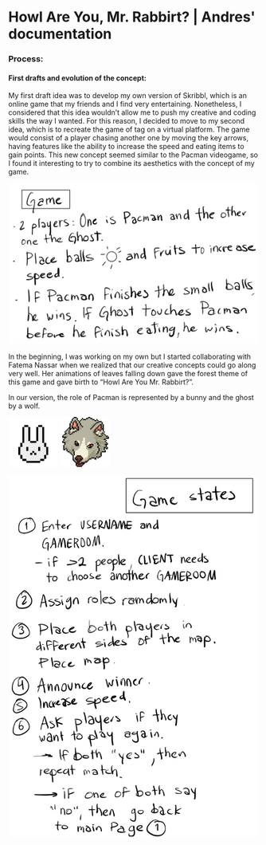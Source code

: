 # Howl Are You, Mr. Rabbirt? | Andres' documentation

### Process:

#### First drafts and evolution of the concept: 

My first draft idea was to develop my own version of Skribbl, which is an online game that my friends and I find very entertaining. Nonetheless, I considered that this idea wouldn’t allow me to push my creative and coding skills the way I wanted. For this reason, I decided to move to my second idea, which is to recreate the game of tag on a virtual platform. The game would consist of a player chasing another one by moving the key arrows, having features like the ability to increase the speed and eating items to gain points. This new concept seemed similar to the Pacman videogame, so I found it interesting to try to combine its aesthetics with the concept of my game. 

<img src="firstconcept_1.png" width ="500" /> 

In the beginning, I was working on my own but I started collaborating with Fatema Nassar when we realized that our creative concepts could go along very well. Her animations of leaves falling down gave the forest theme of this game and gave birth to “Howl Are You Mr. Rabbirt?”. 


In our version, the role of Pacman is represented by a bunny and the ghost by a wolf.

<img src="bunny.png" width ="100" /> <img src="wolf.jpg" width ="100" /> 


<img src="firstconcept_2.png" width ="500" /> 
